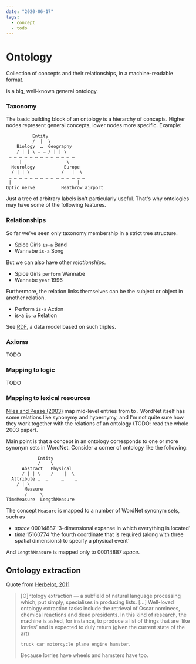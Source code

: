 ```yaml
---
date: "2020-06-17"
tags:
  - concept
  - todo
---
```


# Ontology

Collection of concepts and their relationships, in a machine-readable format.

<sumo> is a big, well-known general ontology.

### Taxonomy

The basic building block of an ontology is a hierarchy of concepts. Higher nodes represent general concepts, lower nodes more specific. Example:

              Entity
              /  |  \
        Biology  …  Geography
        / | | \ … … / | | \
     … … … … … … … … … … … … …
         |                 \
      Neurology           Europe
      / | | \            /   |  \
     … … … … … … … … … … … … … … …
     |                         |
    Optic nerve          Heathrow airport


Just a tree of arbitrary labels isn't particularly useful. That's why ontologies may have some of the following features.

### Relationships

So far we've seen only taxonomy membership in a strict tree structure.
* Spice Girls `is-a` Band
* Wannabe `is-a` Song

But we can also have other _relationships_.
* Spice Girls `perform` Wannabe
* Wannabe `year` 1996

Furthermore, the relation links themselves can be the subject or object in another relation.
* Perform `is-a` Action
* is-a `is-a` Relation

See [RDF](https://en.wikipedia.org/wiki/Resource_Description_Framework), a data model based on such triples.

### Axioms
TODO

### Mapping to logic
TODO

### Mapping to lexical resources

[Niles and Pease (2003)](http://www.adampease.org/professional/Niles-IKE.pdf) map mid-level entries from <sumo> to <wordnet>. WordNet itself has some relations like synonymy and hypernymy, and I'm not quite sure how they work together with the relations of an ontology (TODO: read the whole 2003 paper).

Main point is that a concept in an ontology corresponds to one or more synonym sets in WordNet. Consider a corner of ontology like the following:

                Entity
                /    \
          Abstract   Physical
          / | | \    /    |  \
      Attribute …  …     …    …
        / | \
           Measure
           /     \
    TimeMeasure  LengthMeasure


The concept `Measure` is mapped to a number of WordNet synonym sets, such as
* _space_ 00014887 '3-dimensional expanse in which everything is located'
* _time_ 15160774	'the fourth coordinate that is required (along with three spatial dimensions) to specify a physical event'

And `LengthMeasure` is mapped only to 00014887 _space_.


## Ontology extraction

Quote from [Herbelot, 2011](https://web.archive.org/web/20130704143830/http://www.peerpress.de/discoursecpp.pdf)

> [O]ntology extraction — a subfield of natural language processing which, put simply, specialises in producing lists. […] Well-loved ontology extraction tasks include the retrieval of Oscar nominees, chemical reactions and dead presidents. In this kind of research, the machine is asked, for instance, to produce a list of things that are ‘like lorries’ and is expected to duly return (given the current state of the art)  
>
>    `truck car motorcycle plane engine hamster.`  
>
> Because lorries have wheels and hamsters have too.
